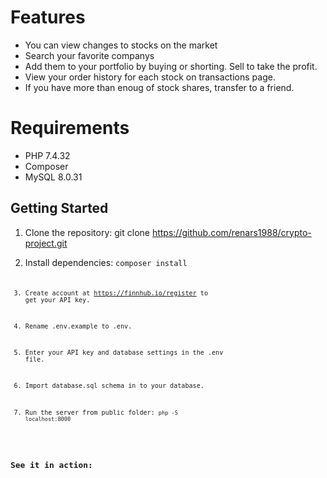 # Features

- You can view changes to stocks on the market
- Search your favorite companys
- Add them to your portfolio by buying or shorting. Sell to take the profit.
- View your order history for each stock on transactions page.
- If you have more than enoug of stock shares, transfer to a friend.

# Requirements

- PHP 7.4.32
- Composer
- MySQL 8.0.31

## Getting Started

1. Clone the repository:
   git clone https://github.com/renars1988/crypto-project.git

2. Install dependencies:
   <code>composer install<code>

3. Create account at https://finnhub.io/register to get your API key.

4. Rename .env.example to .env.

5. Enter your API key and database settings in the .env file.

6. Import database.sql schema in to your database.

7. Run the server from public folder:
   <code>php -S localhost:8000<code>
   
## See it in action:   
